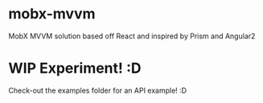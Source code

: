 # mobx-mvvm
MobX MVVM solution based off React and inspired by Prism and Angular2

# WIP Experiment! :D
Check-out the examples folder for an API example! :D